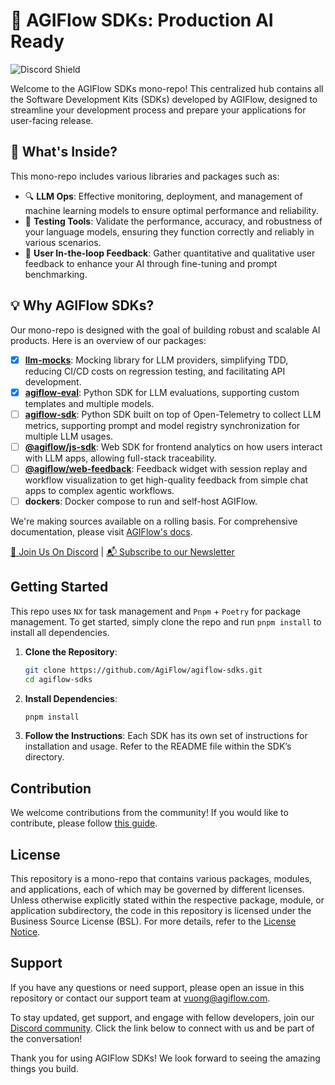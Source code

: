 # 🚀 AGIFlow SDKs: Production AI Ready

![Discord Shield](https://discord.com/api/guilds/1254667011884187718/widget.png?style=shield) 

Welcome to the AGIFlow SDKs mono-repo! This centralized hub contains all the Software Development Kits (SDKs) developed by AGIFlow, designed to streamline your development process and prepare your applications for user-facing release.

## 🌟 What's Inside?

This mono-repo includes various libraries and packages such as:

- 🔍 **LLM Ops**: Effective monitoring, deployment, and management of machine learning models to ensure optimal performance and reliability.
- 🧪 **Testing Tools**: Validate the performance, accuracy, and robustness of your language models, ensuring they function correctly and reliably in various scenarios.
- 📣 **User In-the-loop Feedback**: Gather quantitative and qualitative user feedback to enhance your AI through fine-tuning and prompt benchmarking.

## 💡 Why AGIFlow SDKs?

Our mono-repo is designed with the goal of building robust and scalable AI products. Here is an overview of our packages:

- [x] **[llm-mocks](https://docs.agiflow.io/llm-mocks)**: Mocking library for LLM providers, simplifying TDD, reducing CI/CD costs on regression testing, and facilitating API development.
- [x] **[agiflow-eval](https://docs.agiflow.io/python-agiflow-eval)**: Python SDK for LLM evaluations, supporting custom templates and multiple models.
- [ ] **[agiflow-sdk](https://docs.agiflow.io/python)**: Python SDK built on top of Open-Telemetry to collect LLM metrics, supporting prompt and model registry synchronization for multiple LLM usages.
- [ ] **[@agiflow/js-sdk](https://docs.agiflow.io/web)**: Web SDK for frontend analytics on how users interact with LLM apps, allowing full-stack traceability.
- [ ] **[@agiflow/web-feedback](https://docs.agiflow.io/web/feedback)**: Feedback widget with session replay and workflow visualization to get high-quality feedback from simple chat apps to complex agentic workflows.
- [ ] **dockers**: Docker compose to run and self-host AGIFlow.

We're making sources available on a rolling basis. For comprehensive documentation, please visit [AGIFlow's docs](https://docs.agiflow.io).

[🚀 Join Us On Discord](https://discord.gg/KCMyce2J) | [📬 Subscribe to our Newsletter](https://mailchi.mp/agiflow/agiflow-sub)

## Getting Started

This repo uses `NX` for task management and `Pnpm` + `Poetry` for package management. To get started, simply clone the repo and run `pnpm install` to install all dependencies.

1. **Clone the Repository**:
   ```bash
   git clone https://github.com/AgiFlow/agiflow-sdks.git
   cd agiflow-sdks
   ```

2. **Install Dependencies**:
   ```bash
   pnpm install
   ```

3. **Follow the Instructions**: Each SDK has its own set of instructions for installation and usage. Refer to the README file within the SDK’s directory.

## Contribution

We welcome contributions from the community! If you would like to contribute, please follow [this guide](./Contribution.md).

## License

This repository is a mono-repo that contains various packages, modules, and applications, each of which may be governed by different licenses. Unless otherwise explicitly stated within the respective package, module, or application subdirectory, the code in this repository is licensed under the Business Source License (BSL). For more details, refer to the [License Notice](./LICENSE).

## Support

If you have any questions or need support, please open an issue in this repository or contact our support team at vuong@agiflow.com.

To stay updated, get support, and engage with fellow developers, join our [Discord community](https://discord.gg/KCMyce2J). Click the link below to connect with us and be part of the conversation!

Thank you for using AGIFlow SDKs! We look forward to seeing the amazing things you build.
